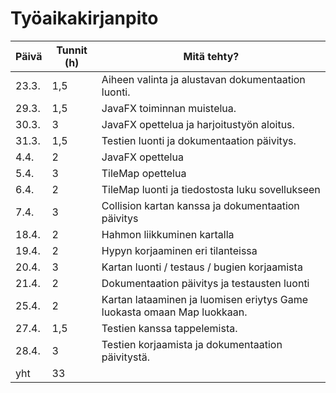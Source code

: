 # Työaikakirjanpito

Päivä | Tunnit (h) | Mitä tehty?
------|------------|------------
23.3.|1,5|Aiheen valinta ja alustavan dokumentaation luonti.
29.3.|1,5|JavaFX toiminnan muistelua.
30.3.|3|JavaFX opettelua ja harjoitustyön aloitus.
31.3.|1,5|Testien luonti ja dokumentaation päivitys.
4.4.|2|JavaFX opettelua
5.4.|3|TileMap opettelua
6.4.|2|TileMap luonti ja tiedostosta luku sovellukseen
7.4.|3|Collision kartan kanssa ja dokumentaation päivitys
18.4.|2|Hahmon liikkuminen kartalla
19.4.|2|Hypyn korjaaminen eri tilanteissa
20.4.|3|Kartan luonti / testaus / bugien korjaamista
21.4.|2|Dokumentaation päivitys ja testausten luonti
25.4.|2|Kartan lataaminen ja luomisen eriytys Game luokasta omaan Map luokkaan.
27.4.|1,5|Testien kanssa tappelemista.
28.4.|3|Testien korjaamista ja dokumentaation päivitystä.
yht|33|
